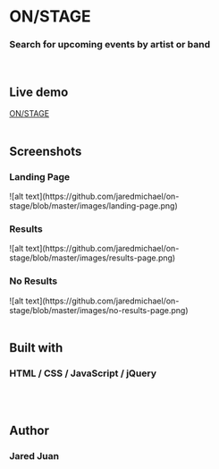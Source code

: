 <h1>ON/STAGE</h1>
<h3>Search for upcoming events by artist or band</h3>
</br>

<h2>Live demo</h2>
<a href="https://jaredmichael.github.io/on-stage/">ON/STAGE</a>
</br></br>

<h2>Screenshots</h2>
<h3>Landing Page</h3>
![alt text](https://github.com/jaredmichael/on-stage/blob/master/images/landing-page.png)

<h3>Results</h3>
![alt text](https://github.com/jaredmichael/on-stage/blob/master/images/results-page.png)

<h3>No Results</h3>
![alt text](https://github.com/jaredmichael/on-stage/blob/master/images/no-results-page.png)
</br></br>

<h2>Built with</h2>
<h3>HTML / CSS / JavaScript / jQuery</h3>
</br></br>

<h2>Author</h2>
<h3>Jared Juan</h3>

